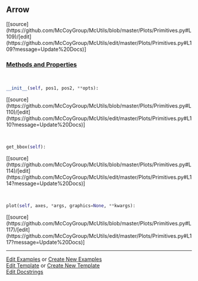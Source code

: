 ## <a id="McUtils.Plots.Primitives.Arrow">Arrow</a> 
<div class="docs-source-link" markdown="1">
[[source](https://github.com/McCoyGroup/McUtils/blob/master/Plots/Primitives.py#L109)/[edit](https://github.com/McCoyGroup/McUtils/edit/master/Plots/Primitives.py#L109?message=Update%20Docs)]
</div>



<div class="collapsible-section">
 <div class="collapsible-section collapsible-section-header" markdown="1">
 
### <a class="collapse-link" data-toggle="collapse" href="#methods">Methods and Properties</a> <a class="float-right" data-toggle="collapse" href="#methods"><i class="fa fa-chevron-down"></i></a>

 </div>
 <div class="collapsible-section collapsible-section-body collapse" id="methods" markdown="1">

<a id="McUtils.Plots.Primitives.Arrow.__init__" class="docs-object-method">&nbsp;</a> 
```python
__init__(self, pos1, pos2, **opts): 
```
<div class="docs-source-link" markdown="1">
[[source](https://github.com/McCoyGroup/McUtils/blob/master/Plots/Primitives.py#L110)/[edit](https://github.com/McCoyGroup/McUtils/edit/master/Plots/Primitives.py#L110?message=Update%20Docs)]
</div>

<a id="McUtils.Plots.Primitives.Arrow.get_bbox" class="docs-object-method">&nbsp;</a> 
```python
get_bbox(self): 
```
<div class="docs-source-link" markdown="1">
[[source](https://github.com/McCoyGroup/McUtils/blob/master/Plots/Primitives.py#L114)/[edit](https://github.com/McCoyGroup/McUtils/edit/master/Plots/Primitives.py#L114?message=Update%20Docs)]
</div>

<a id="McUtils.Plots.Primitives.Arrow.plot" class="docs-object-method">&nbsp;</a> 
```python
plot(self, axes, *args, graphics=None, **kwargs): 
```
<div class="docs-source-link" markdown="1">
[[source](https://github.com/McCoyGroup/McUtils/blob/master/Plots/Primitives.py#L117)/[edit](https://github.com/McCoyGroup/McUtils/edit/master/Plots/Primitives.py#L117?message=Update%20Docs)]
</div>

 </div>
</div>




___

[Edit Examples](https://github.com/McCoyGroup/McUtils/edit/gh-pages/ci/examples/McUtils/Plots/Primitives/Arrow.md) or 
[Create New Examples](https://github.com/McCoyGroup/McUtils/new/gh-pages/?filename=ci/examples/McUtils/Plots/Primitives/Arrow.md) <br/>
[Edit Template](https://github.com/McCoyGroup/McUtils/edit/gh-pages/ci/docs/McUtils/Plots/Primitives/Arrow.md) or 
[Create New Template](https://github.com/McCoyGroup/McUtils/new/gh-pages/?filename=ci/docs/templates/McUtils/Plots/Primitives/Arrow.md) <br/>
[Edit Docstrings](https://github.com/McCoyGroup/McUtils/edit/master/Plots/Primitives.py#L109?message=Update%20Docs)